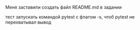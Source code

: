 Меня заставили создать файл README.md в задании

тест запускать командой pytest с флагом -s, чтоб pytest не перехватывал вывод